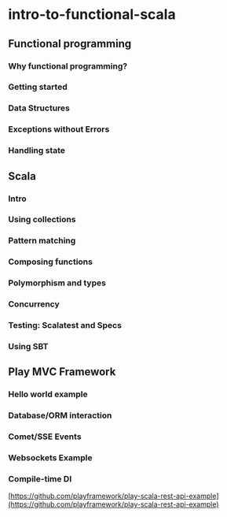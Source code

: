 # intro-to-functional-scala

## Functional programming

### Why functional programming?

### Getting started

### Data Structures

### Exceptions without Errors

### Handling state

## Scala

### Intro

### Using collections

### Pattern matching

### Composing functions

### Polymorphism and types

### Concurrency

### Testing: Scalatest and Specs

### Using SBT

## Play MVC Framework

### Hello world example

### Database/ORM interaction

### Comet/SSE Events

### Websockets Example

### Compile-time DI

[https://github.com/playframework/play-scala-rest-api-example](https://github.com/playframework/play-scala-rest-api-example)
